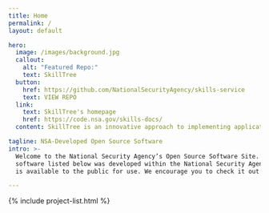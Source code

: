 ```yaml
---
title: Home
permalink: /
layout: default

hero:
  image: /images/background.jpg
  callout:
    alt: "Featured Repo:"
    text: SkillTree
  button:
    href: https://github.com/NationalSecurityAgency/skills-service
    text: VIEW REPO
  link:
    text: SkillTree's homepage
    href: https://code.nsa.gov/skills-docs/
  content: SkillTree is an innovative approach to implementing application training.

tagline: NSA-Developed Open Source Software
intro: >-
  Welcome to the National Security Agency’s Open Source Software Site. The
  software listed below was developed within the National Security Agency and
  is available to the public for use. We encourage you to check it out!

---
```


{% include project-list.html %}

